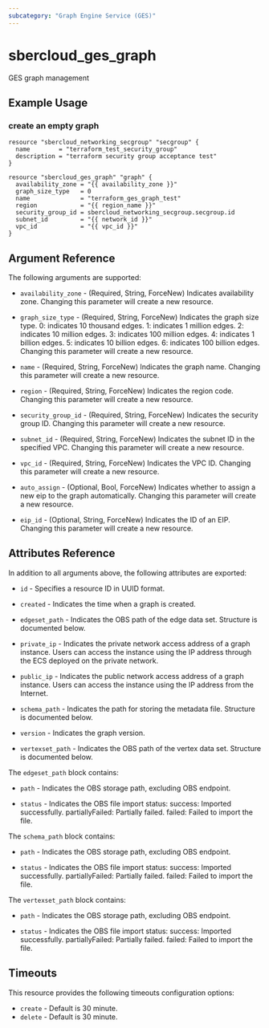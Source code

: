 ```yaml
---
subcategory: "Graph Engine Service (GES)"
---
```


# sbercloud\_ges\_graph

GES graph management

## Example Usage

### create an empty graph

```hcl
resource "sbercloud_networking_secgroup" "secgroup" {
  name        = "terraform_test_security_group"
  description = "terraform security group acceptance test"
}

resource "sbercloud_ges_graph" "graph" {
  availability_zone = "{{ availability_zone }}"
  graph_size_type   = 0
  name              = "terraform_ges_graph_test"
  region            = "{{ region_name }}"
  security_group_id = sbercloud_networking_secgroup.secgroup.id
  subnet_id         = "{{ network_id }}"
  vpc_id            = "{{ vpc_id }}"
}
```

## Argument Reference

The following arguments are supported:

* `availability_zone` - (Required, String, ForceNew) Indicates availability zone.  Changing this parameter will create a new resource.

* `graph_size_type` - (Required, String, ForceNew) Indicates the graph size type.   0: indicates 10 thousand edges.   1:
  indicates 1 million edges.   2: indicates 10 million edges.   3:
  indicates 100 million edges.   4: indicates 1 billion edges.   5:
  indicates 10 billion edges.   6: indicates 100 billion edges.  Changing this parameter will create a new resource.

* `name` - (Required, String, ForceNew) Indicates the graph name.  Changing this parameter will create a new resource.

* `region` - (Required, String, ForceNew) Indicates the region code.  Changing this parameter will create a new resource.

* `security_group_id` - (Required, String, ForceNew) Indicates the security group ID.  Changing this parameter will create a new resource.

* `subnet_id` - (Required, String, ForceNew) Indicates the subnet ID in the specified VPC.  Changing this parameter will create a new resource.

* `vpc_id` - (Required, String, ForceNew) Indicates the VPC ID.  Changing this parameter will create a new resource.

* `auto_assign` - (Optional, Bool, ForceNew) Indicates whether to assign a new eip to the graph automatically.  Changing this parameter will create a new resource.

* `eip_id` - (Optional, String, ForceNew) Indicates the ID of an EIP.  Changing this parameter will create a new resource.

## Attributes Reference

In addition to all arguments above, the following attributes are exported:

* `id` - Specifies a resource ID in UUID format.

* `created` - Indicates the time when a graph is created.

* `edgeset_path` - Indicates the OBS path of the edge data set. Structure is documented below.

* `private_ip` - Indicates the private network access address of a graph instance.
  Users can access the instance using the IP address through the ECS
  deployed on the private network.

* `public_ip` - Indicates the public network access address of a graph instance.
  Users can access the instance using the IP address from the Internet.

* `schema_path` - Indicates the path for storing the metadata file. Structure is documented below.

* `version` - Indicates the graph version.

* `vertexset_path` - Indicates the OBS path of the vertex data set. Structure is documented below.

The `edgeset_path` block contains:

* `path` - Indicates the OBS storage path, excluding OBS endpoint.

* `status` - Indicates the OBS file import status:   success: Imported
  successfully.   partiallyFailed: Partially failed.   failed:
  Failed to import the file.

The `schema_path` block contains:

* `path` - Indicates the OBS storage path, excluding OBS endpoint.

* `status` - Indicates the OBS file import status:
success: Imported successfully. partiallyFailed: Partially failed. failed: Failed to import the file.

The `vertexset_path` block contains:

* `path` - Indicates the OBS storage path, excluding OBS endpoint.

* `status` - Indicates the OBS file import status:
success: Imported successfully. partiallyFailed: Partially failed. failed: Failed to import the file.

## Timeouts
This resource provides the following timeouts configuration options:
- `create` - Default is 30 minute.
- `delete` - Default is 30 minute.

